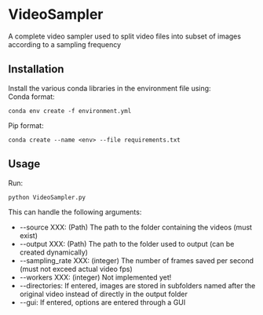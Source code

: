 # VideoSampler
A complete video sampler used to split video files into subset of images according to a sampling frequency
## Installation
Install the various conda libraries in the environment file using:    
Conda format:
````
conda env create -f environment.yml
````
Pip format:
````
conda create --name <env> --file requirements.txt
````
## Usage
Run:
````
python VideoSampler.py
````
This can handle the following arguments:
- --source XXX: (Path) The path to the folder containing the videos (must exist)
- --output XXX: (Path) The path to the folder used to output (can be created dynamically)
- --sampling_rate XXX: (integer) The number of frames saved per second (must not exceed actual video fps)
- --workers XXX: (integer) Not implemented yet!
- --directories: If entered, images are stored in subfolders named after the original video instead of directly in the output folder
- --gui: If entered, options are entered through a GUI